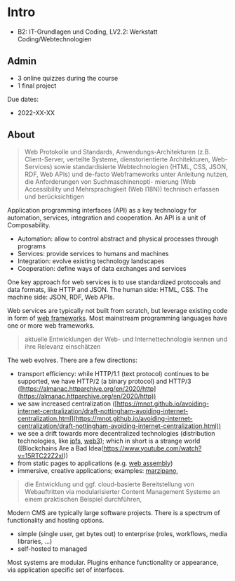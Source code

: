 # Intro

* B2: IT-Grundlagen und Coding, LV2.2: Werkstatt Coding/Webtechnologien

## Admin

* 3 online quizzes during the course
* 1 final project

Due dates:

* 2022-XX-XX

## About

> Web Protokolle und Standards, Anwendungs-Architekturen (z.B. Client-Server,
verteilte Systeme, dienstorientierte Architekturen, Web-Services) sowie
standardisierte Webtechnologien (HTML, CSS, JSON, RDF, Web APIs) und de-facto
Webframeworks unter Anleitung nutzen, die Anforderungen von Suchmaschinenopti-
mierung (Web Accessibility und Mehrsprachigkeit (Web I18N)) technisch erfassen
und berücksichtigen

Application programming interfaces (API) as a key technology for automation,
services, integration and cooperation. An API is a unit of Composability.

* Automation: allow to control abstract and physical processes through programs
* Services: provide services to humans and machines
* Integration: evolve existing technology landscapes
* Cooperation: define ways of data exchanges and services

One key approach for web services is to use standardized protocoals and data
formats, like HTTP and JSON. The human side: HTML, CSS. The machine side: JSON,
RDF, Web APIs.

Web services are typically not built from scratch, but leverage existing code in
form of [web frameworks](https://en.wikipedia.org/wiki/Web_framework). Most
mainstream programming languages have one or more web frameworks.

> aktuelle Entwicklungen der Web- und Internettechnologie kennen und ihre
Relevanz einschätzen

The web evolves. There are a few directions:

* transport efficiency: while HTTP/1.1 (text protocol) continues to be
  supported, we have HTTP/2 (a binary protocol) and HTTP/3
  ([https://almanac.httparchive.org/en/2020/http](https://almanac.httparchive.org/en/2020/http))
* we saw increased centralization
  ([https://mnot.github.io/avoiding-internet-centralization/draft-nottingham-avoiding-internet-centralization.html](https://mnot.github.io/avoiding-internet-centralization/draft-nottingham-avoiding-internet-centralization.html))
* we see a drift towards more decentralized technologies (distribution
  technologies, like [ipfs](https://ipfs.io/),
  [web3](https://blog.cloudflare.com/what-is-web3/)); which in short is a
  strange world ([Blockchains Are a Bad
  Idea(https://www.youtube.com/watch?v=15RTC22Z2xI))
* from static pages to applications (e.g. [web
  assembly](https://developer.mozilla.org/en-US/docs/WebAssembly))
* immersive, creative applications; examples: [marzipano](https://www.marzipano.net/demos.html), 

> die Entwicklung und ggf. cloud-basierte Bereitstellung von Webauftritten via
modularisierter Content Management Systeme an einem praktischen Beispiel
durchführen,

Modern CMS are typically large software projects. There is a spectrum of
functionality and hosting options.

* simple (single user, get bytes out) to enterprise (roles, workflows, media libraries, ...)
* self-hosted to managed

Most systems are modular. Plugins enhance functionality or appearance, via
application specific set of interfaces. 

